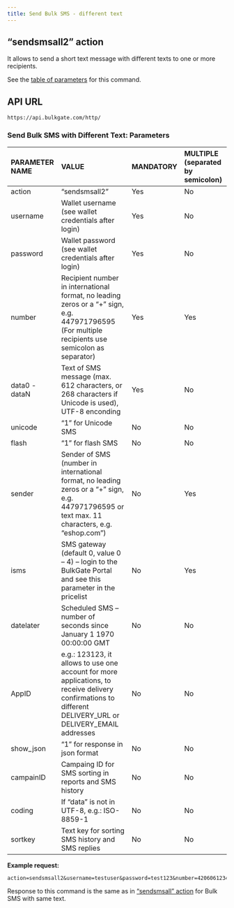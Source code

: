 ```yaml
---
title: Send Bulk SMS - different text
---
```


## “sendsmsall2” action
It allows to send a short text message with different texts to one or more recipients. 

See the [table of parameters](#send-bulk-sms-with-different-text-parameters) for this command.

## API URL
``` url
https://api.bulkgate.com/http/
```

### Send Bulk SMS with Different Text: Parameters

| PARAMETER NAME | VALUE | MANDATORY | MULTIPLE (separated by semicolon) |
|:--- |:--- |:--- |:--- |
|action|	“sendsmsall2”|	Yes|	No|
|username|	Wallet username (see wallet credentials after login)|	Yes|	No|
|password|	Wallet password (see wallet credentials after login)|	Yes|	No|
|number|Recipient number in international format, no leading zeros or a “+” sign, e.g. 447971796595 (For multiple recipients use semicolon as separator)|	Yes	|Yes|
|data0 - dataN|	Text of SMS message (max. 612 characters, or 268 characters if Unicode is used), UTF-8 enconding|	Yes|	No|
|unicode|“1” for Unicode SMS|	No|	No|
|flash|“1” for flash SMS	|No|	No|
|sender|Sender of SMS (number in international format, no leading zeros or a “+” sign, e.g. 447971796595 or text max. 11 characters, e.g. “eshop.com”)|	No|	Yes|
|isms|SMS gateway (default 0, value 0 – 4) – login to the BulkGate Portal and see this parameter in the pricelist|	No|	Yes|
|datelater|Scheduled SMS – number of seconds since January 1 1970 00:00:00 GMT	|No	|No|
|AppID|	e.g.: 123123, it allows to use one account for more applications, to receive delivery confirmations to different DELIVERY_URL or DELIVERY_EMAIL addresses	|No|	No|
|show_json|	“1” for response in json format|	No|	No|
|campainID|Campaing ID for SMS sorting in reports and SMS history|	No|	No|
|coding|	If “data” is not in UTF-8, e.g.: ISO-8859-1|	No|	No|
|sortkey|Text key for sorting SMS history and SMS replies	|No	|No|

**Example request:**
``` url
action=sendsmsall2&username=testuser&password=test123&number=420606123456;420607123456&data0=Hello1&data1=Hello2
```

Response to this command is the same as in [“sendsmsall” action](http-low-level-api-send-bulk-sms-same-text.md#sendsmsall-action) for Bulk SMS with same text.

